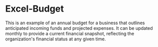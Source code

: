 # Excel-Budget

This is an example of an annual budget for a business that outlines anticipated incoming funds and projected expenses. It can be updated monthly to provide a current financial snapshot, reflecting the organization's financial status at any given time.
